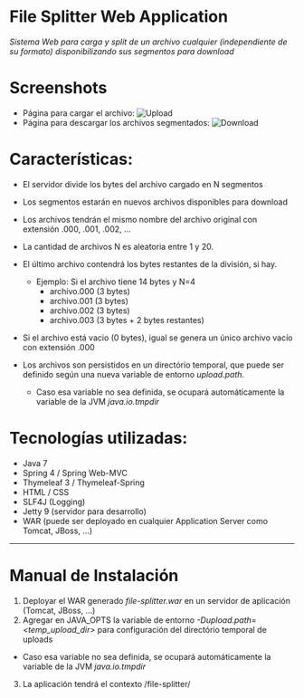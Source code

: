 # File Splitter Web Application
*Sistema Web para carga y split de un archivo cualquier (independiente de su formato) disponibilizando sus segmentos para download*

# Screenshots
* Página para cargar el archivo:
![Upload](https://github.com/marcosene/sovos-file-upload/blob/master/screenshots/upload.png)
* Página para descargar los archivos segmentados:
![Download](https://github.com/marcosene/sovos-file-upload/blob/master/screenshots/download.png)

# Características:
* El servidor divide los bytes del archivo cargado en N segmentos
* Los segmentos estarán en nuevos archivos disponibles para download
* Los archivos tendrán el mismo nombre del archivo original con extensión .000, .001, .002, ...
* La cantidad de archivos N es aleatoria entre 1 y 20.
* El último archivo contendrá los bytes restantes de la división, si hay.
  * Ejemplo: Si el archivo tiene 14 bytes y N=4
    * archivo.000 (3 bytes)
    * archivo.001 (3 bytes)
    * archivo.002 (3 bytes)
    * archivo.003 (3 bytes + 2 bytes restantes)
* Si el archivo está vacio (0 bytes), igual se genera un único archivo vacío con extensión .000

* Los archivos son persistidos en un directório temporal, que puede ser definido según una nueva variable de entorno *upload.path*.
  * Caso esa variable no sea definida, se ocupará automáticamente la variable de la JVM *java.io.tmpdir*

# Tecnologías utilizadas:
* Java 7
* Spring 4 / Spring Web-MVC
* Thymeleaf 3 / Thymeleaf-Spring
* HTML / CSS
* SLF4J (Logging)
* Jetty 9 (servidor para desarrollo)
* WAR (puede ser deployado en cualquier Application Server como Tomcat, JBoss, ...)

------------------------
# Manual de Instalación

1. Deployar el WAR generado *file-splitter.war* en un servidor de aplicación (Tomcat, JBoss, ...)
2. Agregar en JAVA_OPTS la variable de entorno *-Dupload.path=<temp_upload_dir>* para configuración del directório temporal de uploads
  * Caso esa variable no sea definida, se ocupará automáticamente la variable de la JVM *java.io.tmpdir*
3. La aplicación tendrá el contexto /file-splitter/


